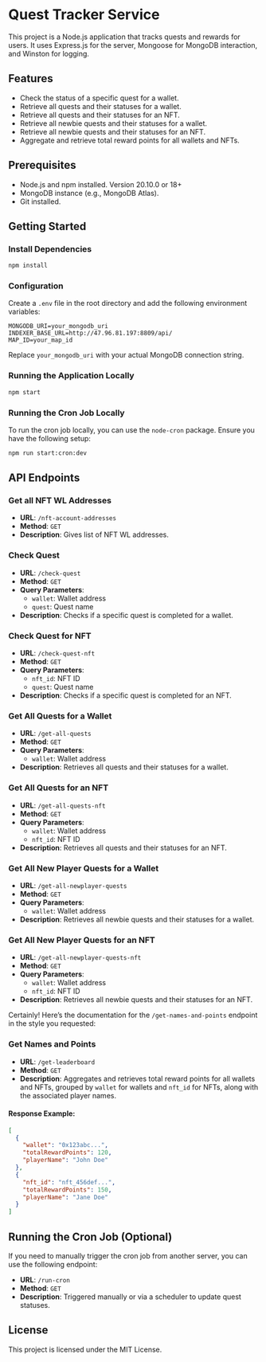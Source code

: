 # Quest Tracker Service

This project is a Node.js application that tracks quests and rewards for users. It uses Express.js for the server, Mongoose for MongoDB interaction, and Winston for logging.

## Features

- Check the status of a specific quest for a wallet.
- Retrieve all quests and their statuses for a wallet.
- Retrieve all quests and their statuses for an NFT.
- Retrieve all newbie quests and their statuses for a wallet.
- Retrieve all newbie quests and their statuses for an NFT.
- Aggregate and retrieve total reward points for all wallets and NFTs.

## Prerequisites

- Node.js and npm installed. Version 20.10.0 or 18+
- MongoDB instance (e.g., MongoDB Atlas).
- Git installed.

## Getting Started

### Install Dependencies

```sh
npm install
```

### Configuration

Create a `.env` file in the root directory and add the following environment variables:

```env
MONGODB_URI=your_mongodb_uri
INDEXER_BASE_URL=http://47.96.81.197:8809/api/
MAP_ID=your_map_id
```

Replace `your_mongodb_uri` with your actual MongoDB connection string.

### Running the Application Locally

```sh
npm start
```

### Running the Cron Job Locally

To run the cron job locally, you can use the `node-cron` package. Ensure you have the following setup:

```sh
npm run start:cron:dev
```

## API Endpoints

### Get all NFT WL Addresses

- **URL**: `/nft-account-addresses`
- **Method**: `GET`
- **Description**: Gives list of NFT WL addresses.


### Check Quest

- **URL**: `/check-quest`
- **Method**: `GET`
- **Query Parameters**:
  - `wallet`: Wallet address
  - `quest`: Quest name
- **Description**: Checks if a specific quest is completed for a wallet.

### Check Quest for NFT

- **URL**: `/check-quest-nft`
- **Method**: `GET`
- **Query Parameters**:
  - `nft_id`: NFT ID
  - `quest`: Quest name
- **Description**: Checks if a specific quest is completed for an NFT.

### Get All Quests for a Wallet

- **URL**: `/get-all-quests`
- **Method**: `GET`
- **Query Parameters**:
  - `wallet`: Wallet address
- **Description**: Retrieves all quests and their statuses for a wallet.

### Get All Quests for an NFT

- **URL**: `/get-all-quests-nft`
- **Method**: `GET`
- **Query Parameters**:
  - `wallet`: Wallet address
  - `nft_id`: NFT ID
- **Description**: Retrieves all quests and their statuses for an NFT.

### Get All New Player Quests for a Wallet

- **URL**: `/get-all-newplayer-quests`
- **Method**: `GET`
- **Query Parameters**:
  - `wallet`: Wallet address
- **Description**: Retrieves all newbie quests and their statuses for a wallet.

### Get All New Player Quests for an NFT

- **URL**: `/get-all-newplayer-quests-nft`
- **Method**: `GET`
- **Query Parameters**:
  - `wallet`: Wallet address
  - `nft_id`: NFT ID
- **Description**: Retrieves all newbie quests and their statuses for an NFT.

Certainly! Here’s the documentation for the `/get-names-and-points` endpoint in the style you requested:

### Get Names and Points

- **URL**: `/get-leaderboard`
- **Method**: `GET`
- **Description**: Aggregates and retrieves total reward points for all wallets and NFTs, grouped by `wallet` for wallets and `nft_id` for NFTs, along with the associated player names.

#### Response Example:

```json
[
  {
    "wallet": "0x123abc...",
    "totalRewardPoints": 120,
    "playerName": "John Doe"
  },
  {
    "nft_id": "nft_456def...",
    "totalRewardPoints": 150,
    "playerName": "Jane Doe"
  }
]
```

## Running the Cron Job (Optional)

If you need to manually trigger the cron job from another server, you can use the following endpoint:

- **URL**: `/run-cron`
- **Method**: `GET`
- **Description**: Triggered manually or via a scheduler to update quest statuses.

## License

This project is licensed under the MIT License.
